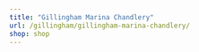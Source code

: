 ```yaml
---
title: "Gillingham Marina Chandlery"
url: /gillingham/gillingham-marina-chandlery/
shop: shop
---
```

